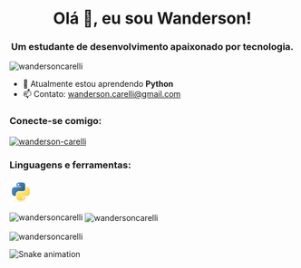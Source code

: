 <h1 align="center">Olá 👋, eu sou Wanderson!</h1>
<h3 align="center">Um estudante de desenvolvimento apaixonado por tecnologia.</h3>

<p align="left"> <img src="https://komarev.com/ghpvc/?username=wandersoncarelli&label=Profile%20views&color=1e3c96&style=flat" alt="wandersoncarelli" /> </p>

- 🌱 Atualmente estou aprendendo **Python**
- 📫 Contato: wanderson.carelli@gmail.com

<h3 align="left">Conecte-se comigo:</h3>
<p align="left">
<a href="https://linkedin.com/in/wanderson-carelli" target="blank"><img align="center" src="https://raw.githubusercontent.com/rahuldkjain/github-profile-readme-generator/master/src/images/icons/Social/linked-in-alt.svg" alt="wanderson-carelli" height="30" width="40" /></a>
</p>

<h3 align="left">Linguagens e ferramentas:</h3>
<p align="left"> <a href="https://www.python.org" target="_blank" rel="noreferrer"> <img src="https://raw.githubusercontent.com/devicons/devicon/master/icons/python/python-original.svg" alt="python" width="40" height="40"/> </a> </p>

<p><img align="left" src="https://github-readme-stats.vercel.app/api/top-langs?username=wandersoncarelli&show_icons=true&theme=dark&locale=en&layout=compact" alt="wandersoncarelli" /></p>

<p>&nbsp;<img align="center" src="https://github-readme-stats.vercel.app/api?username=wandersoncarelli&show_icons=true&theme=dark&locale=en" alt="wandersoncarelli" /></p>

<p><img align="center" src="https://github-readme-streak-stats.herokuapp.com/?user=wandersoncarelli&theme=dark" alt="wandersoncarelli" /></p>

![Snake animation](https://github.com/wandersoncarelli/wandersoncarelli/blob/output/github-contribution-grid-snake.svg)
